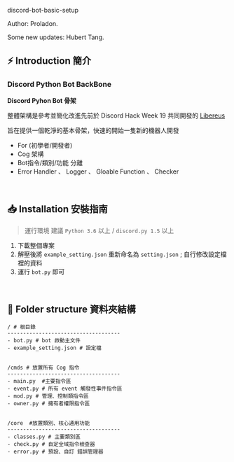 discord-bot-basic-setup

Author: Proladon. 

Some new updates: Hubert Tang.

## ⚡ Introduction 簡介

### **Discord Python Bot BackBone**

**Discord Pyhon Bot 骨架**

整體架構是參考並簡化改進先前於 Discord Hack Week 19 共同開發的 [Libereus](https://github.com/Tansc161/Libereus)

旨在提供一個乾淨的基本骨架，快速的開始一隻新的機器人開發

- For (初學者/開發者)
- Cog 架構
- Bot指令/類別/功能 分離
- Error Handler 、 Logger 、 Gloable Function 、 Checker

<br>

## 📥 Installation 安裝指南
> 運行環境 建議 `Python 3.6` 以上 / `discord.py 1.5` 以上

1. 下載整個專案  
2.  解壓後將 `example_setting.json` 重新命名為 `setting.json` ; 自行修改設定檔裡的資料  
3. 運行 `bot.py` 即可

<br>

## 🔩 Folder structure 資料夾結構
```
/ # 根目錄
------------------------------------
- bot.py # bot 啟動主文件
- example_setting.json # 設定檔


/cmds # 放置所有 Cog 指令
------------------------------------
- main.py  #主要指令區
- event.py # 所有 event 觸發性事件指令區
- mod.py # 管理、控制類指令區
- owner.py # 擁有者權限指令區


/core  #放置類別、核心通用功能
------------------------------------
- classes.py # 主要類別區
- check.py # 自定全域指令檢查器
- error.py # 預設、自訂 錯誤管理器
```


<!-- [![ForTheBadge built-with-love](http://ForTheBadge.com/images/badges/built-with-love.svg)](https://GitHub.com/Naereen/)
[![forthebadge](https://forthebadge.com/images/badges/made-with-python.svg)](https://forthebadge.com)

[![Python 3.6](https://img.shields.io/badge/python-3.6-blue.svg)](https://www.python.org/downloads/release/python-367/)
[![Open Source Love svg1](https://badges.frapsoft.com/os/v1/open-source.svg?v=103)](https://github.com/ellerbrock/open-source-badges/)
 -->
